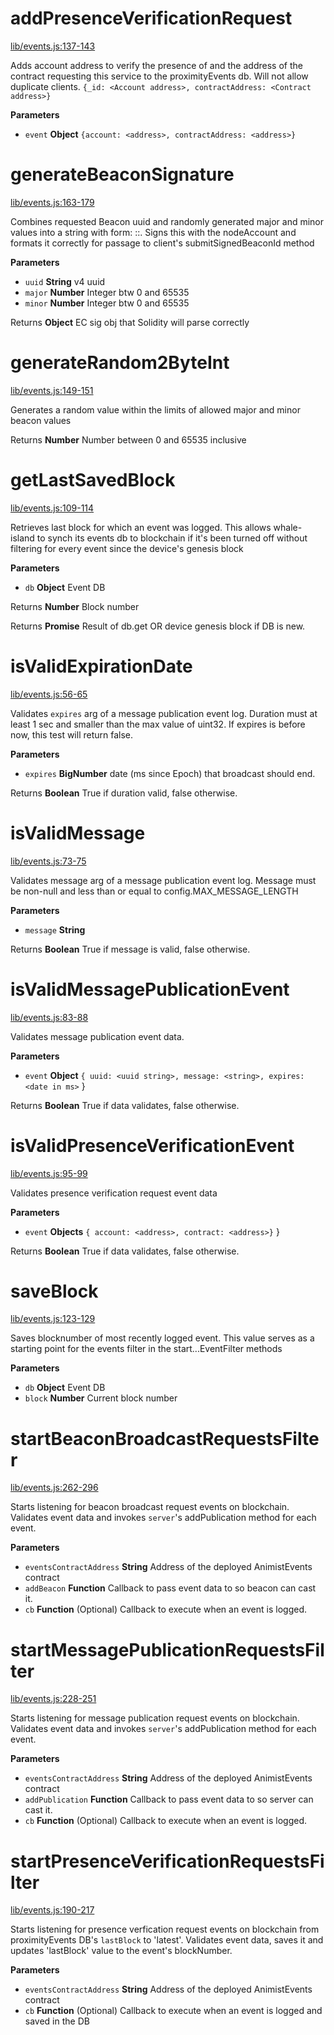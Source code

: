 # addPresenceVerificationRequest

[lib/events.js:137-143](https://github.com/animist-io/whale-island/blob/0381b6c59c82303ec4d361536fff019031c300e5/lib/events.js#L137-L143 "Source code on GitHub")

Adds account address to verify the presence of and the address of the contract requesting this service 
to the proximityEvents db. Will not allow duplicate clients.
`{_id: <Account address>, contractAddress: <Contract address>}`

**Parameters**

-   `event` **Object** `{account: <address>, contractAddress: <address>}`

# generateBeaconSignature

[lib/events.js:163-179](https://github.com/animist-io/whale-island/blob/0381b6c59c82303ec4d361536fff019031c300e5/lib/events.js#L163-L179 "Source code on GitHub")

Combines requested Beacon uuid and randomly generated major and minor
values into a string with form: <uuid>:<major>:<minor>. 
Signs this with the nodeAccount and formats it correctly for passage to 
client's submitSignedBeaconId method

**Parameters**

-   `uuid` **String** v4 uuid
-   `major` **Number** Integer btw 0 and 65535
-   `minor` **Number** Integer btw 0 and 65535

Returns **Object** EC sig obj that Solidity will parse correctly

# generateRandom2ByteInt

[lib/events.js:149-151](https://github.com/animist-io/whale-island/blob/0381b6c59c82303ec4d361536fff019031c300e5/lib/events.js#L149-L151 "Source code on GitHub")

Generates a random value within the limits of allowed major and minor beacon values

Returns **Number** Number between 0 and 65535 inclusive

# getLastSavedBlock

[lib/events.js:109-114](https://github.com/animist-io/whale-island/blob/0381b6c59c82303ec4d361536fff019031c300e5/lib/events.js#L109-L114 "Source code on GitHub")

Retrieves last block for which an event was logged. This allows whale-island to synch its 
events db to blockchain if it's been turned off without filtering for every event since
the device's genesis block

**Parameters**

-   `db` **Object** Event DB

Returns **Number** Block number

Returns **Promise** Result of db.get OR device genesis block if DB is new.

# isValidExpirationDate

[lib/events.js:56-65](https://github.com/animist-io/whale-island/blob/0381b6c59c82303ec4d361536fff019031c300e5/lib/events.js#L56-L65 "Source code on GitHub")

Validates `expires` arg of a message publication event log. Duration must at least 1 sec and 
smaller than the max value of uint32. If expires is before now, this test will return false.

**Parameters**

-   `expires` **BigNumber** date (ms since Epoch) that broadcast should end.

Returns **Boolean** True if duration valid, false otherwise.

# isValidMessage

[lib/events.js:73-75](https://github.com/animist-io/whale-island/blob/0381b6c59c82303ec4d361536fff019031c300e5/lib/events.js#L73-L75 "Source code on GitHub")

Validates message arg of a message publication event log. Message must be non-null and
less than or equal to config.MAX_MESSAGE_LENGTH

**Parameters**

-   `message` **String** 

Returns **Boolean** True if message is valid, false otherwise.

# isValidMessagePublicationEvent

[lib/events.js:83-88](https://github.com/animist-io/whale-island/blob/0381b6c59c82303ec4d361536fff019031c300e5/lib/events.js#L83-L88 "Source code on GitHub")

Validates message publication event data.

**Parameters**

-   `event` **Object** `{ uuid: <uuid string>, message: <string>, expires: <date in ms>` }

Returns **Boolean** True if data validates, false otherwise.

# isValidPresenceVerificationEvent

[lib/events.js:95-99](https://github.com/animist-io/whale-island/blob/0381b6c59c82303ec4d361536fff019031c300e5/lib/events.js#L95-L99 "Source code on GitHub")

Validates presence verification request event data

**Parameters**

-   `event` **Objects** `{ account: <address>, contract: <address>}` }

Returns **Boolean** True if data validates, false otherwise.

# saveBlock

[lib/events.js:123-129](https://github.com/animist-io/whale-island/blob/0381b6c59c82303ec4d361536fff019031c300e5/lib/events.js#L123-L129 "Source code on GitHub")

Saves blocknumber of most recently logged event. This value serves as a starting point for the 
events filter in the start...EventFilter methods

**Parameters**

-   `db` **Object** Event DB
-   `block` **Number** Current block number

# startBeaconBroadcastRequestsFilter

[lib/events.js:262-296](https://github.com/animist-io/whale-island/blob/0381b6c59c82303ec4d361536fff019031c300e5/lib/events.js#L262-L296 "Source code on GitHub")

Starts listening for beacon broadcast request events on blockchain. Validates event data and invokes `server`'s 
addPublication method for each event.

**Parameters**

-   `eventsContractAddress` **String** Address of the deployed AnimistEvents contract
-   `addBeacon` **Function** Callback to pass event data to so beacon can cast it.
-   `cb` **Function** (Optional) Callback to execute when an event is logged.

# startMessagePublicationRequestsFilter

[lib/events.js:228-251](https://github.com/animist-io/whale-island/blob/0381b6c59c82303ec4d361536fff019031c300e5/lib/events.js#L228-L251 "Source code on GitHub")

Starts listening for message publication request events on blockchain. Validates event data and invokes 
`server`'s addPublication method for each event.

**Parameters**

-   `eventsContractAddress` **String** Address of the deployed AnimistEvents contract
-   `addPublication` **Function** Callback to pass event data to so server can cast it.
-   `cb` **Function** (Optional) Callback to execute when an event is logged.

# startPresenceVerificationRequestsFilter

[lib/events.js:190-217](https://github.com/animist-io/whale-island/blob/0381b6c59c82303ec4d361536fff019031c300e5/lib/events.js#L190-L217 "Source code on GitHub")

Starts listening for presence verfication request events on blockchain from proximityEvents DB's 
`lastBlock` to 'latest'. Validates event data, saves it and updates 'lastBlock' value to the 
event's blockNumber.

**Parameters**

-   `eventsContractAddress` **String** Address of the deployed AnimistEvents contract
-   `cb` **Function** (Optional) Callback to execute when an event is logged and saved in the DB
